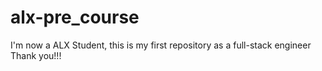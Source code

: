 # alx-pre_course
I'm now a ALX Student, this is my first repository as a full-stack engineer
Thank you!!!
